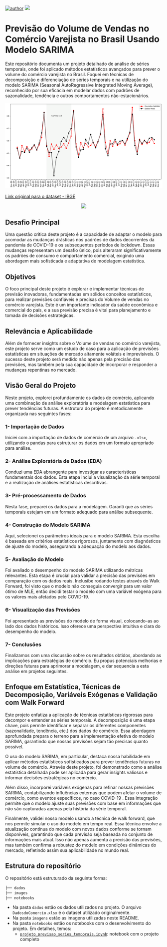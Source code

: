 [![author](https://img.shields.io/badge/Author-Felipe&nbsp;Borges-red.svg)](https://www.linkedin.com/in/felipe-borges-45400415b/)
[![](https://img.shields.io/badge/Python-3.11+-blue.svg)](https://www.python.org/)


# Previsão do Volume de Vendas no Comércio Varejista no Brasil Usando Modelo SARIMA

Este repositório documenta um projeto detalhado de análise de séries temporais, onde foi aplicado métodos estatísticos avançados para prever o volume do comércio varejista no Brasil. Foquei em técnicas de decomposição e diferenciação de séries temporais e na utilização do modelo SARIMA (Seasonal AutoRegressive Integrated Moving Average), reconhecido por sua eficácia em modelar dados com padrões de sazonalidade, tendência e outros comportamentos não-estacionários.

![previsao_sarima](Images/grafico_imagem_walk_forward.png)

[Link original para o dataset - IBGE](https://www.ibge.gov.br/estatisticas/economicas/comercio/9227-pesquisa-mensal-de-comercio.html?=&t=series-historicas)

<p align="center"> 
  <a href="https://www.linkedin.com/in/felipe-borges-45400415b/" target="_blank"><img src="https://img.shields.io/badge/-LinkedIn-%230077B5?style=for-the-badge&logo=linkedin&logoColor=white" target="_blank"></a> 
</p>

## Desafio Principal
Uma questão crítica deste projeto é a capacidade de adaptar o modelo para acomodar as mudanças drásticas nos padrões de dados decorrentes da pandemia de COVID-19 e os subsequentes períodos de lockdown. Essas mudanças representam um desafio único, pois alteraram significativamente os padrões de consumo e comportamento comercial, exigindo uma abordagem mais sofisticada e adaptativa de modelagem estatística.

## Objetivos 
O foco principal deste projeto é explorar e implementar técnicas de previsão inovadoras, fundamentadas em sólidos conceitos estatísticos, para realizar previsões confiáveis e precisas do Volume de vendas no comércio varejista. Este é um importante indicador da saúde econômica e comercial do país, e a sua previsão precisa é vital para planejamento e tomada de decisões estratégicas.

## Relevância e Aplicabilidade 
Além de fornecer insights sobre o Volume de vendas no comércio varejista, este projeto serve como um estudo de caso para a aplicação de previsões estatísticas em situações de mercado altamente voláteis e imprevisíveis. O sucesso deste projeto será medido não apenas pela precisão das previsões, mas também pela sua capacidade de incorporar e responder a mudanças repentinas no mercado.

## Visão Geral do Projeto

Neste projeto, explorei profundamente os dados de comércio, aplicando uma combinação de análise exploratória e modelagem estatística para prever tendências futuras. A estrutura do projeto é metodicamente organizada nas seguintes fases:

### 1- Importação de Dados
Iniciei com a importação de dados de comércio de um arquivo `.xlsx`, utilizando o pandas para estruturar os dados em um formato apropriado para análise.

### 2- Análise Exploratória de Dados (EDA)
Conduzi uma EDA abrangente para investigar as características fundamentais dos dados. Esta etapa inclui a visualização da série temporal e a realização de análises estatísticas descritivas.

### 3- Pré-processamento de Dados
Nesta fase, preparei os dados para a modelagem. Garanti que as séries temporais estejam em um formato adequado para análise subsequente.

### 4- Construção do Modelo SARIMA
Aqui, selecionei os parâmetros ideais para o modelo SARIMA. Esta escolha é baseada em critérios estatísticos rigorosos, juntamente com diagnósticos de ajuste do modelo, assegurando a adequação do modelo aos dados.

### 5- Avaliação do Modelo
Foi avaliado o desempenho do modelo SARIMA utilizando métricas relevantes. Esta etapa é crucial para validar a precisão das previsões em comparação com os dados reais. Inclusibe rodando testes através do Walk Forward, foi visto que o modelo não conseguia convergir para um valor ótimo de MLE, então decidi testar o modelo com uma variável exógena para os valores mais afetados pelo COVID-19.

### 6- Visualização das Previsões  
Foi apresentado as previsões do modelo de forma visual, colocando-as ao lado dos dados históricos. Isso oferece uma perspectiva intuitiva e clara do desempenho do modelo.

### 7- Conclusões   
Finalizamos com uma discussão sobre os resultados obtidos, abordando as implicações para estratégias de comércio. Eu propus potenciais melhorias e direções futuras para aprimorar a modelagem, e dar sequencia a esta análise em projetos seguintes.


## Enfoque em Estatística, Técnicas de Decomposição, Variáveis Exógenas e Validação com Walk Forward

Este projeto enfatiza a aplicação de técnicas estatísticas rigorosas para decompor e entender as séries temporais. A decomposição é uma etapa chave, pois permite identificar e separar os diferentes componentes (sazonalidade, tendência, etc.) dos dados de comércio. Essa abordagem aprofundada prepara o terreno para a implementação efetiva do modelo SARIMA, garantindo que nossas previsões sejam tão precisas quanto possível.  

O uso do modelo SARIMA, em particular, destaca nossa habilidade em aplicar métodos estatísticos sofisticados para prever tendências futuras no volume de comércio. Através deste projeto, foi demonstrado como a análise estatística detalhada pode ser aplicada para gerar insights valiosos e informar decisões estratégicas no comércio.  

Além disso, incorporei variáveis exógenas para refinar nossas previsões SARIMA, contabilizando influências externas que podem afetar o volume de comércio, como eventos específicos, no caso COVID-19 . Essa integração permite que o modelo ajuste suas previsões com base em informações que não são capturadas apenas pela história da série temporal.

Finalmente, validei nosso modelo usando a técnica de walk forward, que nos permite simular o uso do modelo em tempo real. Essa técnica envolve a atualização contínua do modelo com novos dados conforme se tornam disponíveis, garantindo que cada previsão seja baseada no conjunto de informações mais atual. Isso não apenas aumenta a precisão das previsões, mas também confirma a robustez do modelo em condições dinâmicas do mercado, refletindo assim sua aplicabilidade no mundo real.


## Estrutura do repositório

O repositório está estruturado da seguinte forma:

```
├── dados
├── images
├── notebooks

```

- Na pasta `dados` estão os dados utilizados no projeto. O arquivo `DadosdoComercio.xlsx` é o dataset utilizado originalmente. 
- Na pasta `imagens` estão as imagens utilizadas neste README.
- Na pasta `notebooks` estão os notebooks com o desenvolvimento do projeto. Em detalhes, temos:
  - [`projeto_previsao_series_temporais.ipynb`](notebooks/projeto_previsao_series_temporais.ipynb): notebook com o projeto completo
 
